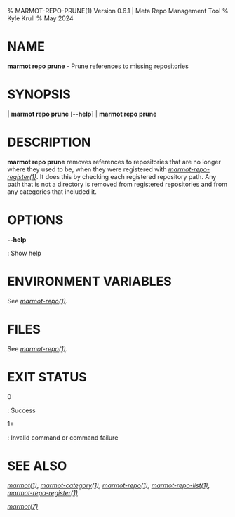 % MARMOT-REPO-PRUNE(1) Version 0.6.1 | Meta Repo Management Tool
% Kyle Krull
% May 2024

# NAME

**marmot repo prune** - Prune references to missing repositories

# SYNOPSIS

| **marmot repo prune** [**\-\-help**]
| **marmot repo prune**

# DESCRIPTION

**marmot repo prune** removes references to repositories that are no longer where they used to be,
when they were registered with [*marmot-repo-register(1)*](./marmot-repo-register.1.md).  It does
this by checking each registered repository path.  Any path that is not a directory is removed from
registered repositories and from any categories that included it.

# OPTIONS

**-\-help**

: Show help

# ENVIRONMENT VARIABLES

See [*marmot-repo(1)*](./marmot-repo.1.md).

# FILES

See [*marmot-repo(1)*](./marmot-repo.1.md).

# EXIT STATUS

0

: Success

1+

: Invalid command or command failure

# SEE ALSO

[*marmot(1)*](./marmot.1.md), [*marmot-category(1)*](./marmot-category.1.md),
[*marmot-repo(1)*](./marmot-repo.1.md), [*marmot-repo-list(1)*](./marmot-repo-list.1.md),
[*marmot-repo-register(1)*](./marmot-repo-register.1.md)

[*marmot(7)*](./marmot.7.md)
